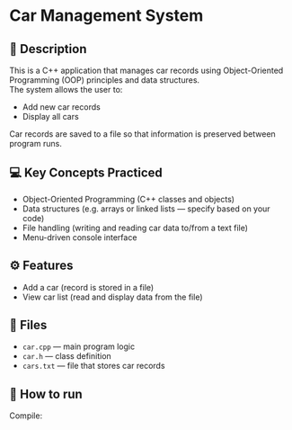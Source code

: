 # Car Management System

## 📌 Description
This is a C++ application that manages car records using Object-Oriented Programming (OOP) principles and data structures.  
The system allows the user to:
- Add new car records
- Display all cars

Car records are saved to a file so that information is preserved between program runs.

## 💻 Key Concepts Practiced
- Object-Oriented Programming (C++ classes and objects)
- Data structures (e.g. arrays or linked lists — specify based on your code)
- File handling (writing and reading car data to/from a text file)
- Menu-driven console interface

## ⚙ Features
- Add a car (record is stored in a file)
- View car list (read and display data from the file)

## 📂 Files
- `car.cpp` — main program logic
- `car.h` — class definition
- `cars.txt` — file that stores car records

## 🚀 How to run
Compile:
